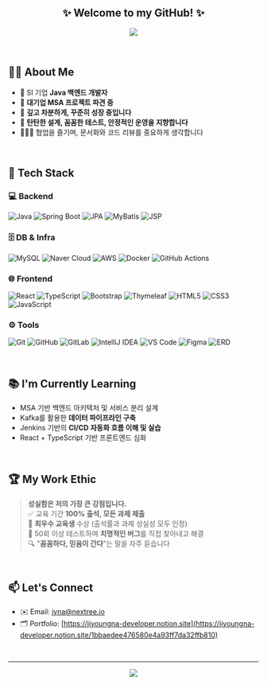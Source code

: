 <h2 align="center">✨ Welcome to my GitHub! ✨</h2>

<p align="center">
  <img src="https://capsule-render.vercel.app/api?type=waving&color=8e44ad&height=200&text=Hi%20there,%20I'm%20Jiyoung!&fontAlign=50&fontAlignY=40&desc=Back-end%20Developer&descAlign=50&descAlignY=70" />
</p>

<br/>

## 👩‍💻 About Me

- 💼 SI 기업 **Java 백엔드 개발자**
- 🚀 **대기업 MSA 프로젝트 파견 중**
- 💜 **깊고 차분하게, 꾸준히 성장 중입니다**
- 🧱 **탄탄한 설계, 꼼꼼한 테스트, 안정적인 운영을 지향합니다**
- 🧑‍🤝‍🧑 협업을 즐기며, 문서화와 코드 리뷰를 중요하게 생각합니다

<br/>

## 🔧 Tech Stack

### 💻 Backend
![Java](https://img.shields.io/badge/Java-8e44ad?style=flat-square&logo=openjdk&logoColor=white)
![Spring Boot](https://img.shields.io/badge/Spring%20Boot-6f42c1?style=flat-square&logo=spring-boot&logoColor=white)
![JPA](https://img.shields.io/badge/JPA-7d3c98?style=flat-square&logoColor=white)
![MyBatis](https://img.shields.io/badge/MyBatis-000000?style=flat-square.&logoColor=white)
![JSP](https://img.shields.io/badge/JSP-bd7ff6?style=flat-square)

### 🗄️ DB & Infra
![MySQL](https://img.shields.io/badge/MySQL-4479A1?style=flat-square&logo=mysq|&logoColor=white)
![Naver Cloud](https://img.shields.io/badge/NCP-03C75A?style=flat-square&logoColor=white)
![AWS](https://img.shields.io/badge/AWS-232F3E?style=flat-square&logo=amazon-aws&logoColor=white)
![Docker](https://img.shields.io/badge/Docker-2496ED?style=flat-square&logo=docker&logoColor=white)
![GitHub Actions](https://img.shields.io/badge/GitHub%20Actions-2088FF?style=flat-square&logo=githubactions&logoColor=white)

### 🌐 Frontend
![React](https://img.shields.io/badge/React-61DAFB?style=flat-square&logo=react&logoColor=black)
![TypeScript](https://img.shields.io/badge/TypeScript-3178C6?style=flat-square&logo=typescript)
![Bootstrap](https://img.shields.io/badge/Bootstrap-7952B3?style=flat-square&logo=bootstrap&logoColor=white)
![Thymeleaf](https://img.shields.io/badge/Thymeleaf-005F0F?style=flat-square)
![HTML5](https://img.shields.io/badge/HTML5-e67e22?style=flat-square&logo=html5&logoColor=white)
![CSS3](https://img.shields.io/badge/CSS3-3498db?style=flat-square&logo=css3&logoColor=white)
![JavaScript](https://img.shields.io/badge/JavaScript-f7df1e?style=flat-square&logo=javascript&logoColor=black)

### ⚙️ Tools
![Git](https://img.shields.io/badge/Git-f1502f?style=flat-square&logo=git&logoColor=white)
![GitHub](https://img.shields.io/badge/GitHub-181717?style=flat-square&logo=github)
![GitLab](https://img.shields.io/badge/GitLab-FC6D26?style=flat-square&logo=gitlab&logoColor=white)
![IntelliJ IDEA](https://img.shields.io/badge/IntelliJ-000000?style=flat-square&logo=intellijidea)
![VS Code](https://img.shields.io/badge/VSCode-007ACC?style=flat-square&logo=visual-studio-code)
![Figma](https://img.shields.io/badge/Figma-F24E1E?style=flat-square&logo=figma&logoColor=white)
![ERD](https://img.shields.io/badge/ERD%20Tool-8E44AD?style=flat-square&logoColor=white)

<br/>

## 📚 I'm Currently Learning

- MSA 기반 백엔드 아키텍처 및 서비스 분리 설계
- Kafka를 활용한 **데이터 파이프라인 구축**
- Jenkins 기반의 **CI/CD 자동화 흐름 이해 및 실습**
- React + TypeScript 기반 프론트엔드 심화

<br/>

## 🏆 My Work Ethic

> **성실함은 저의 가장 큰 강점입니다.**  
> ✅ 교육 기간 **100% 출석, 모든 과제 제출**  
> 🏅 **최우수 교육생** 수상 (출석률과 과제 성실성 모두 인정)  
> 🧪 50회 이상 테스트하며 **치명적인 버그**를 직접 찾아내고 해결  
> 🔍 "**꼼꼼하다, 믿음이 간다**"는 말을 자주 듣습니다

<br/>

## 📫 Let's Connect

- ✉️ Email: jyna@nextree.io
- 🗂️ Portfolio: [https://jiyoungna-developer.notion.site](https://jiyoungna-developer.notion.site/1bbaedee476580e4a93ff7da32ffb810)

<br/>

---

<p align="center">
  <img src="https://github-readme-stats.vercel.app/api?username=jyna120&show_icons=true&theme=radical" />
</p>
